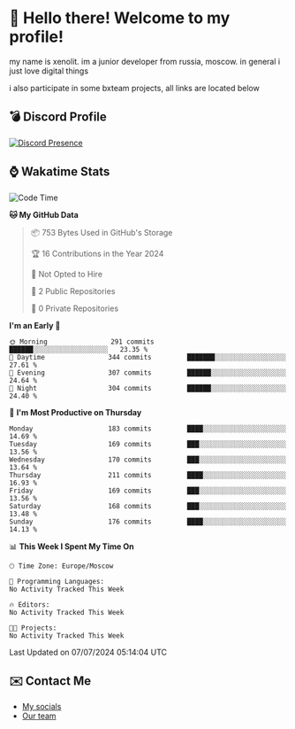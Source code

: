 # :wave: Hello there! Welcome to my profile!
my name is xenolit. im a junior developer from russia, moscow. in general i just love digital things

i also participate in some bxteam projects, all links are located below
## 💣 Discord Profile

[![Discord Presence](https://lanyard-profile-readme.vercel.app/api/982885434315120653?theme=dark&animated=true&borderRadius=30px&idleMessage=Probably%20doing%20nothing)](https://discord.com/users/982885434315120653) 

## ⌚ Wakatime Stats

<!--START_SECTION:waka-->
![Code Time](http://img.shields.io/badge/Code%20Time-28%20hrs%2054%20mins-blue)

**🐱 My GitHub Data** 

> 📦 753 Bytes Used in GitHub's Storage 
 > 
> 🏆 16 Contributions in the Year 2024
 > 
> 🚫 Not Opted to Hire
 > 
> 📜 2 Public Repositories 
 > 
> 🔑 0 Private Repositories 
 > 
**I'm an Early 🐤** 

```text
🌞 Morning                291 commits         ██████░░░░░░░░░░░░░░░░░░░   23.35 % 
🌆 Daytime                344 commits         ███████░░░░░░░░░░░░░░░░░░   27.61 % 
🌃 Evening                307 commits         ██████░░░░░░░░░░░░░░░░░░░   24.64 % 
🌙 Night                  304 commits         ██████░░░░░░░░░░░░░░░░░░░   24.40 % 
```
📅 **I'm Most Productive on Thursday** 

```text
Monday                   183 commits         ████░░░░░░░░░░░░░░░░░░░░░   14.69 % 
Tuesday                  169 commits         ███░░░░░░░░░░░░░░░░░░░░░░   13.56 % 
Wednesday                170 commits         ███░░░░░░░░░░░░░░░░░░░░░░   13.64 % 
Thursday                 211 commits         ████░░░░░░░░░░░░░░░░░░░░░   16.93 % 
Friday                   169 commits         ███░░░░░░░░░░░░░░░░░░░░░░   13.56 % 
Saturday                 168 commits         ███░░░░░░░░░░░░░░░░░░░░░░   13.48 % 
Sunday                   176 commits         ████░░░░░░░░░░░░░░░░░░░░░   14.13 % 
```


📊 **This Week I Spent My Time On** 

```text
🕑︎ Time Zone: Europe/Moscow

💬 Programming Languages: 
No Activity Tracked This Week

🔥 Editors: 
No Activity Tracked This Week

🐱‍💻 Projects: 
No Activity Tracked This Week
```


 Last Updated on 07/07/2024 05:14:04 UTC
<!--END_SECTION:waka-->

## ✉️ Contact Me

- [My socials](https://feds.lol/xenolit)
- [Our team](https://github.com/BX-Team)
